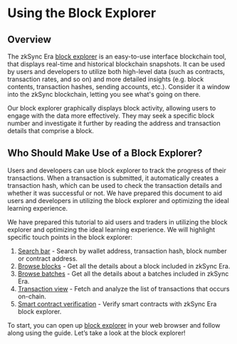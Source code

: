 # Using the Block Explorer

## Overview

The zkSync Era [block explorer](https://explorer.zksync.io/) is an easy-to-use interface blockchain tool, that displays real-time and historical blockchain snapshots. It can be used by users and developers to utilize both high-level data (such as contracts, transaction rates, and so on) and more detailed insights (e.g. block contents, transaction hashes, sending accounts, etc.).
Consider it a window into the zkSync blockchain, letting you see what's going on there.

Our block explorer graphically displays block activity, allowing users to engage with the data more effectively. They may seek a specific block number and investigate it further by reading the address and transaction details that comprise a block.

## Who Should Make Use of a Block Explorer?

Users and developers can use block explorer to track the progress of their transactions. When a transaction is submitted, it automatically creates a transaction hash, which can be used to check the transaction details and whether it was successful or not.
We have prepared this document to aid users and developers in utilizing the block explorer and optimizing the ideal learning experience.

We have prepared this tutorial to aid users and traders in utilizing the block explorer and optimizing the ideal learning experience. We will highlight specific touch points in the block explorer:

1. [Search bar](./search.md) - Search by wallet address, transaction hash, block number or contract address.
2. [Browse blocks](./block-view.md) - Get all the details about a block included in zkSync Era.
3. [Browse batches](./batches-view.md) - Get all the details about a batches included in zkSync Era.
4. [Transaction view](./block-view.md#transactions) - Fetch and analyze the list of transactions that occurs on-chain.
5. [Smart contract verification](./contract-verification.md) - Verify smart contracts with zkSync Era block explorer.

To start, you can open up [block explorer](https://explorer.zksync.io/) in your web browser and follow along using the guide.
Let’s take a look at the block explorer!
